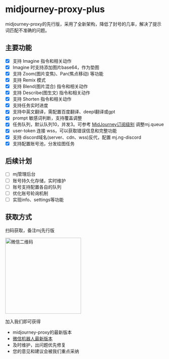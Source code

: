 # midjourney-proxy-plus
midjourney-proxy的先行版，采用了全新架构，降低了封号的几率，解决了提示词匹配不准确的问题。

## 主要功能

- [x] 支持 Imagine 指令和相关动作
- [x] Imagine 时支持添加图片base64，作为垫图
- [x] 支持 Zoom(图片变焦)、Pan(焦点移动) 等功能
- [x] 支持 Remix 模式
- [x] 支持 Blend(图片混合) 指令和相关动作
- [x] 支持 Describe(图生文) 指令和相关动作
- [x] 支持 Shorten 指令和相关动作
- [x] 支持任务实时进度
- [x] 支持中英文翻译，需配置百度翻译、deepl翻译或gpt
- [x] prompt 敏感词判断，支持覆盖调整
- [x] 任务队列，默认队列10，并发3。可参考 [MidJourney订阅级别](https://docs.midjourney.com/docs/plans) 调整mj.queue
- [x] user-token 连接 wss，可以获取错误信息和完整功能
- [x] 支持 discord域名(server、cdn、wss)反代，配置 mj.ng-discord
- [x] 支持配置账号池，分发绘图任务

## 后续计划

- [ ] mj管理后台
- [ ] 账号持久化存储，实时维护
- [ ] 账号支持配置各自的队列
- [ ] 优化账号轮询机制
- [ ] 实现info、settings等功能

## 获取方式

扫码获取，备注mj先行版

 <img src="https://raw.githubusercontent.com/litter-coder/midjourney-proxy-plus/main/docs/manager-qrcode.jpeg" width="240" alt="微信二维码"/>

加入我们即可获得

- midjourney-proxy的最新版本
- [微信机器人最新版本](https://github.com/litter-coder/wechat-ai)
- 及时维护，出问题优先修复
- 您的意见和建议会被我们重点采纳
